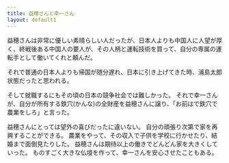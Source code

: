 ```yaml
---
title: 益穂さんと幸一さん
layout: default1
---
```

益穂さんは非常に優しい素晴らしい人だったが、日本人よりも中国人に人望が厚く、終戦後ある中国人の要人が、その人柄と運転技術を買って、自分の専属の運転手として働いてくれと頼んだ。

それで普通の日本人よりも帰国が随分遅れ、日本に引き上げてきた時、浦島太郎状態だったと思われる。

そして就職するにもその頃の日本の競争社会では難しかった。
それで幸一さんが、自分が所有する鉄穴(かんな)の全財産を益穂さんに譲り、「お前はで鉄穴で農業をしろ」と言った。

益穂さんにとっては望外の喜びだったに違いない。
自分の頑張り次第で家を再興することができる。
農業をやって、その収入で子供を学校に行かせたり、結婚まで面倒見たりした。
益穂さんは期待以上の働きでどんどん家を大きくしていった。
ものすごく大きな仏壇を作って、幸一さんを安心させたこともある。
